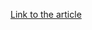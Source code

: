 [Link to the article](https://www.welivesecurity.com/en/cybersecurity/welivesecurity-shortlisted-european-security-blogger-awards/)
